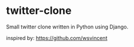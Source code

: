 # twitter-clone

Small twitter clone written in Python using Django.

inspired by: https://github.com/wsvincent
